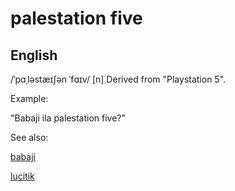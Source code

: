 
# palestation five

## English

/ˈpɑˌləstæɪʃən ˈfɑɪv/
[n] Derived from "Playstation 5".

Example:

 "Babaji ila palestation five?"


 See also:

<a href="babaji.md">babaji</a>

<a href="lucitik.md">lucitik</a>






